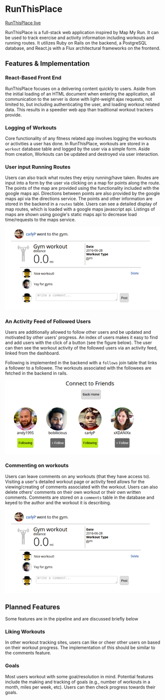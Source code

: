 # RunThisPlace

[RunThisPlace live][heroku]

[heroku]: https://runthisplace.herokuapp.com/

RunThisPlace is a full-stack web application inspired by Map My Run. It can be used to track exercise and activity information including workouts and running routes. It utilizes Ruby on Rails on the backend, a PostgreSQL database, and React.js with a Flux architectural frameworks on the frontend.  

## Features & Implementation

### React-Based Front End
RunThisPlace focuses on a delivering content quickly to users. Aside from the initial loading of an HTML document when entering the application, all communication to the server is done with light-weight ajax requests, not limited to, but including authenticating the user, and loading workout related data. This results in a speedier web app than traditional workout trackers provide.


### Logging of Workouts

Core functionality of any fitness related app involves logging the workouts or activities a user has done. In RunThisPlace, workouts are stored in a `workout` database table and logged by the user via a simple form. Aside from creation, Workouts can be updated and destroyed via user interaction.


### User input Running Routes

Users can also track what routes they enjoy running/have taken. Routes are input into a form by the user via clicking on a map for points along the route. The points of the map are provided using the functionality included with the google maps api. Directions between points are also provided by the google maps api via the directions service. The points and other information are stored in the backend in a `routes` table.
Users can see a detailed display of map routes, which is loaded with a google maps javascript api. Listings of maps are shown using google's static maps api to decrease load time/requests to the maps  service.


![routeMaking]


### An Activity Feed of Followed Users

Users are additionally allowed to follow other users and be updated and motivated by other users' progress. An index of users makes it easy to find and add users with the click of a button (see the figure below). The user can then see the workout activity of the followed users via an activity feed, linked from the dashboard.

Following is implemented in the backend with a  `follows` join table that links a follower to a followee. The workouts associated with the followees are fetched in the backend in rails.

![following]


### Commenting on workouts

Users can leave comments on any workouts (that they have access to). Visiting a user's detailed workout page or  activity feed allows for the viewing/creating of comments associated with the workout. Users can also delete others' comments on their own workout or their own written comments. Comments are stored on a `comments` table in the database and keyed to the author and the workout it is describing.

![comment]


## Planned Features

Some features are in the pipeline and are discussed briefly below


### Liking Workouts

In other workout tracking sites, users can like or cheer other users on based on their workout progress. The implementation of this should be similar to the comments feature.


### Goals

Most users workout with some goal/resolution in mind. Potential features include the making and tracking of goals (e.g., number of workouts in a month, miles per week, etc). Users can then check progress towards their goals.




[following]: ./docs/following.png
[comment]: ./docs/comment.png
[routeMaking]: ./docs/comment.png
[workouts]: ./docs/comment.png
